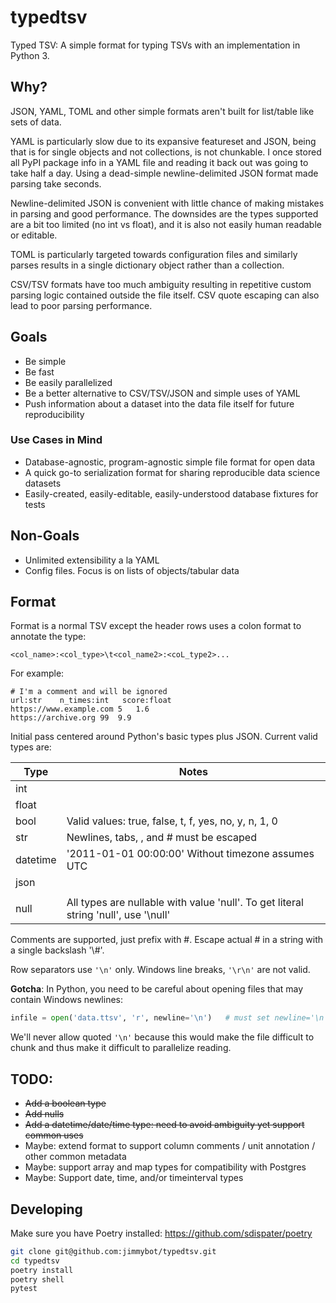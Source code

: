 # typedtsv
Typed TSV: A simple format for typing TSVs with an implementation in Python 3.

## Why?
JSON, YAML, TOML and other simple formats aren't built for list/table like sets of data.

YAML is particularly slow due to its expansive featureset and JSON, being that is for single objects and not collections, is not chunkable.  I once stored all PyPI package info in a YAML file and reading it back out was going to take half a day.  Using a dead-simple newline-delimited JSON format made parsing take seconds.

Newline-delimited JSON is convenient with little chance of making mistakes in parsing and good performance.  The downsides are the types supported are a bit too limited (no int vs float), and it is also not easily human readable or editable.

TOML is particularly targeted towards configuration files and similarly parses results in a single dictionary object rather than a collection.

CSV/TSV formats have too much ambiguity resulting in repetitive custom parsing logic contained outside the file itself.  CSV quote escaping can also lead to poor parsing performance.

## Goals
- Be simple
- Be fast
- Be easily parallelized
- Be a better alternative to CSV/TSV/JSON and simple uses of YAML
- Push information about a dataset into the data file itself for future reproducibility

### Use Cases in Mind
- Database-agnostic, program-agnostic simple file format for open data
- A quick go-to serialization format for sharing reproducible data science datasets
- Easily-created, easily-editable, easily-understood database fixtures for tests

## Non-Goals
- Unlimited extensibility a la YAML
- Config files. Focus is on lists of objects/tabular data

## Format
Format is a normal TSV except the header rows uses a colon format to annotate the type:

`<col_name>:<col_type>\t<col_name2>:<coL_type2>...`

For example:

```
# I'm a comment and will be ignored
url:str    n_times:int   score:float
https://www.example.com 5   1.6
https://archive.org 99  9.9
```

Initial pass centered around Python's basic types plus JSON.  Current valid types are:

| Type     | Notes                                               |
|----------|------------------------------------------------------
| int      |                                                     |
| float    |                                                     |
| bool     | Valid values: true, false, t, f, yes, no, y, n, 1, 0|
| str      | Newlines, tabs, \, and #  must be escaped           |
| datetime | '2011-01-01 00:00:00' Without timezone assumes UTC  |
| json     |                                                     |
|          |                                                     |
| null     | All types are nullable with value 'null'.  To get literal string 'null', use '\\null'|

Comments are supported, just prefix with #.  Escape actual # in a string with a single backslash '\\#'.

Row separators use `'\n'` only.  Windows line breaks, `'\r\n'` are not valid.

**Gotcha**: In Python, you need to be careful about opening files that may contain Windows newlines:
```py
infile = open('data.ttsv', 'r', newline='\n')   # must set newline='\n' because default for newline is '\n' or '\r' or '\r\n'
```

We'll never allow quoted `'\n'` because this would make the file difficult to chunk and thus make it difficult to parallelize reading.
## TODO:
- ~~Add a boolean type~~
- ~~Add nulls~~
- ~~Add a datetime/date/time type: need to avoid ambiguity yet support common uses~~
- Maybe: extend format to support column comments / unit annotation / other common metadata
- Maybe: support array and map types for compatibility with Postgres
- Maybe: Support date, time, and/or timeinterval types

## Developing

Make sure you have Poetry installed: https://github.com/sdispater/poetry

```bash
git clone git@github.com:jimmybot/typedtsv.git
cd typedtsv
poetry install
poetry shell
pytest
```
